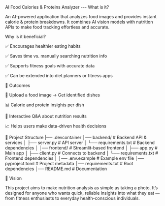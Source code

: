 AI Food Calories & Proteins Analyzer
--- What is it?

An AI-powered application that analyzes food images and provides instant calorie & protein breakdowns.
It combines AI vision models with nutrition APIs to make food tracking effortless and accurate.

Why is it beneficial?

✅ Encourages healthier eating habits

✅ Saves time vs. manually searching nutrition info

✅ Supports fitness goals with accurate data

✅ Can be extended into diet planners or fitness apps

🎯 Outcomes

📸 Upload a food image → Get identified dishes

📊 Calorie and protein insights per dish

💬 Interactive Q&A about nutrition results

📈 Helps users make data-driven health decisions

📂 Project Structure
|── .devcontainer
│── backend/               # Backend API & services
│   ├── server.py          # API server
│   └── requirements.txt   # Backend dependencies
│
│── frontend/              # Streamlit-based frontend
│   ├── app.py             # Main app
│   ├── client.py          # Connects to backend
│   └── requirements.txt   # Frontend dependencies
│
│── .env.example           # Example env file
│── pyproject.toml         # Project metadata
│── requirements.txt       # Root dependencies
│── README.md              # Documentation


🚀 Vision

This project aims to make nutrition analysis as simple as taking a photo.
It’s designed for anyone who wants quick, reliable insights into what they eat — from fitness enthusiasts to everyday health-conscious individuals.